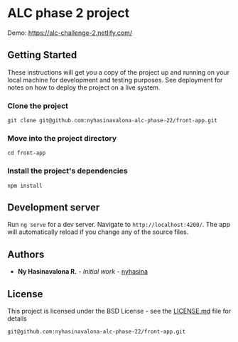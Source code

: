 # ALC phase 2 project
Demo: https://alc-challenge-2.netlify.com/

## Getting Started

These instructions will get you a copy of the project up and running on your local machine for development and testing purposes. See deployment for notes on how to deploy the project on a live system.

### Clone the project

`git clone git@github.com:nyhasinavalona-alc-phase-22/front-app.git`

### Move into the project directory

`cd front-app`

### Install the project's dependencies

`npm install`


## Development server

Run `ng serve` for a dev server. Navigate to `http://localhost:4200/`. The app will automatically reload if you change any of the source files.

## Authors

-   **Ny Hasinavalona R.** - _Initial work_ - [nyhasina](https://github.com/nyhasina)

## License

This project is licensed under the BSD License - see the [LICENSE.md](LICENSE.md) file for details


`git@github.com:nyhasinavalona-alc-phase-22/front-app.git`
